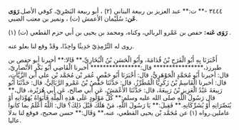 ٣٤٤٤ -** ت:** عبد العزيز بن ربيعة البناني (٢) ، أبو ربيعة البَصْرِيّ، كوفي الأصل.**رَوَى عَن:** سُلَيْمان الأعمش (ت) ، ونمير بن معتب الضبي.

**رَوَى عَنه:** حفص بن عَمْرو الربالي، وكناه، ومحمد بن يحيى بن أَبي حزم القطعي (ت) (١) .

روى له التِّرْمِذِيّ حَدِيثًا واحِدًا، وقَدْ وقع لنا بعلو عنه.

أَخْبَرَنَا بِهِ أَبُو الْفَرَجِ بْنُ قُدَامَةَ، وأَبُو الْحَسَنِ بْنُ الْبُخَارِيِّ،** قَالا:** أخبرنا أبو حفص بن طبرزذ،**************** قال:**************** أخبرنا الْقَاضِي أَبُو بَكْرٍ الأَنْصارِيّ، قال: أخبرنا أَبُو مُحَمَّدٍ الْجَوْهَرِيُّ، قال: أَخْبَرَنَا أَبُو حَفْصٍ عُمَر بْن مُحَمَّد بْن علي ابن الزَّيَّاتِ، قال: أخبرنا الْقَاسِمُ بْنُ زَكَرِيَّا الْمُطَرِّزُ، قال: حَدَّثَنَا حَفْصُ بْنُ عَمْرو الرَّبَالِيُّ، قال: حَدَّثَنَا أَبُو رَبِيعَةَ عَبْدُ الْعَزِيزِ بْنُ رَبِيعَةَ، قال: حَدَّثَنَا الأَعْمَشُ، عَن أبي صالح، عَن أبي هُرَيْرة، قال،** قال رَسُولُ اللَّهِ صلى الله عليه وسلم:** كُلُّ مَوْلُودٍ عَلَى هَذِهِ الْمِلَّةِ فَأَبَوَاهُ يُهَوِّدَانِهِ أَوْ يُنَصِّرَانِهِ أَوْ يُشَرِّكَانِهِ.** فَقِيلَ:** يَا رَسُولَ اللَّهِ، مَنْ هَلَكَ قَبْلَ ذَلِكَ؟ قال: اللَّهُ أَعْلَمُ بما كانوا عاملين.رواه (١) عن مُحَمَّد بْن يحيى القطعي، عنه،** وَقَال:** حسن صحيح، فوقع لنا بدلا عاليا.